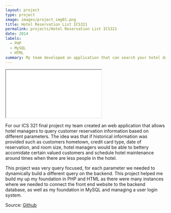 ```yaml
---
layout: project
type: project
image: images/project_img01.png
title: Hotel Reservation List ICS321
permalink: projects/Hotel Reservation List ICS321
date: 2014
labels:
  - PHP
  - MySQL
  - HTML
summary: My team developed an application that can search your hotel database for customer reservation history. 
---
```


<div class="ui small rounded images">
	<iframe src="../images/ics321screen.mp4"></iframe>
</div>

For our ICS 321 final project my team created an web application that allows hotel managers to query customer reservation information based on different parameters. The idea was that if historical information was provided such as customers hometown, credit card type, date of reservation, and room size, hotel managers would be able to bettery accomidate certain valued customers and schedule hotel maintenance around times when there are less people in the hotel. 

This project was very query focused, for each parameter we needed to dynamically build a different query on the backend. This project helped me build my up my foundation in PHP and HTML as there were many instances where we needed to connect the front end website to the backend database, as well as my foundation in MySQL and managing a user login system. 

Source: [Github](http://ryanbars.github.io/ICS321_Project)




